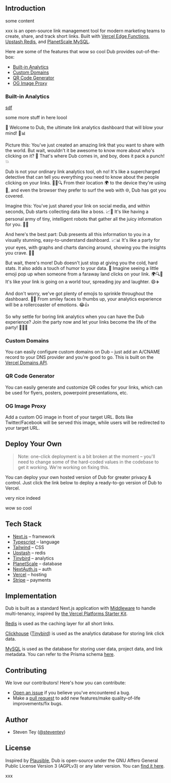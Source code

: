 ## Introduction

some content

xxx is an open-source link management tool for modern marketing teams to create, share, and track short links. Built with [Vercel Edge Functions](http://vercel.com/edge), [Upstash Redis](https://docs.upstash.com/redis), and [PlanetScale MySQL](https://planetscale.com/).

Here are some of the features that wow so cool  Dub provides out-of-the-box:

- [Built-in Analytics](#built-in-analytics)
- [Custom Domains](#custom-domains)
- [QR Code Generator](#qr-code-generator)
- [OG Image Proxy](#og-image-proxy)

### Built-in Analytics

[sdf](sdf)

some more stuff in here loool

🎉 Welcome to Dub, the ultimate link analytics dashboard that will blow your mind! 🚀📊

Picture this: You've just created an amazing link that you want to share with the world. But wait, wouldn't it be awesome to know more about who's clicking on it? 🤔 That's where Dub comes in, and boy, does it pack a punch! 💥

Dub is not your ordinary link analytics tool, oh no! It's like a supercharged detective that can tell you everything you need to know about the people clicking on your links. 🕵️‍♀️🔍 From their location 🌍 to the device they're using 📱, and even the browser they prefer to surf the web with 🌐, Dub has got you covered.

Imagine this: You've just shared your link on social media, and within seconds, Dub starts collecting data like a boss. 📈💪 It's like having a personal army of tiny, intelligent robots that gather all the juicy information for you. 🤖💼

And here's the best part: Dub presents all this information to you in a visually stunning, easy-to-understand dashboard. 📈📊 It's like a party for your eyes, with graphs and charts dancing around, showing you the insights you crave. 🎉💃

But wait, there's more! Dub doesn't just stop at giving you the cold, hard stats. It also adds a touch of humor to your data. 🤣 Imagine seeing a little emoji pop up when someone from a faraway land clicks on your link. 🌍🔍🌟 It's like your link is going on a world tour, spreading joy and laughter. 😄✈️

And don't worry, we've got plenty of emojis to sprinkle throughout the dashboard. 🌈🎉 From smiley faces to thumbs up, your analytics experience will be a rollercoaster of emotions. 😂👍

So why settle for boring link analytics when you can have the Dub experience? Join the party now and let your links become the life of the party! 🎊🥳💃

### Custom Domains

You can easily configure custom domains on Dub – just add an A/CNAME record to your DNS provider and you're good to go. This is built on the [Vercel Domains API](https://domains-api.vercel.app/).

### QR Code Generator

You can easily generate and customize QR codes for your links, which can be used for flyers, posters, powerpoint presentations, etc.

### OG Image Proxy

Add a custom OG image in front of your target URL. Bots like Twitter/Facebook will be served this image, while users will be redirected to your target URL.

## Deploy Your Own

> Note: one-click deployment is a bit broken at the moment – you'll need to change some of the hard-coded values in the codebase to get it working. We're working on fixing this.

You can deploy your own hosted version of Dub for greater privacy & control. Just click the link below to deploy a ready-to-go version of Dub to Vercel.

very nice indeed

wow so cool

## Tech Stack

- [Next.js](https://nextjs.org/) – framework
- [Typescript](https://www.typescriptlang.org/) – language
- [Tailwind](https://tailwindcss.com/) – CSS
- [Upstash](https://upstash.com/) – redis
- [Tinybird](https://tinybird.com/) – analytics
- [PlanetScale](https://planetscale.com/) – database
- [NextAuth.js](https://next-auth.js.org/) – auth
- [Vercel](https://vercel.com/) – hosting
- [Stripe](https://stripe.com/) – payments

## Implementation

Dub is built as a standard Next.js application with [Middleware](https://nextjs.org/docs/advanced-features/middleware) to handle multi-tenancy, inspired by [the Vercel Platforms Starter Kit](https://github.com/vercel/platforms).

[Redis](https://redis.io/) is used as the caching layer for all short links.

[Clickhouse](https://clickhouse.com/) ([Tinybird](https://tinybird.com/)) is used as the analytics database for storing link click data.

[MySQL](https://www.mysql.com/) is used as the database for storing user data, project data, and link metadata. You can refer to the Prisma schema [here](/prisma/schema.prisma).

## Contributing

We love our contributors! Here's how you can contribute:

- [Open an issue](https://github.com/steven-tey/dub/issues) if you believe you've encountered a bug.
- Make a [pull request](https://github.com/steven-tey/dub/pull) to add new features/make quality-of-life improvements/fix bugs.

## Author

- Steven Tey ([@steventey](https://twitter.com/steventey))

## License

Inspired by [Plausible](https://plausible.io/), Dub is open-source under the GNU Affero General Public License Version 3 (AGPLv3) or any later version. You can [find it here](https://github.com/steven-tey/dub/blob/main/LICENSE.md).

xxx